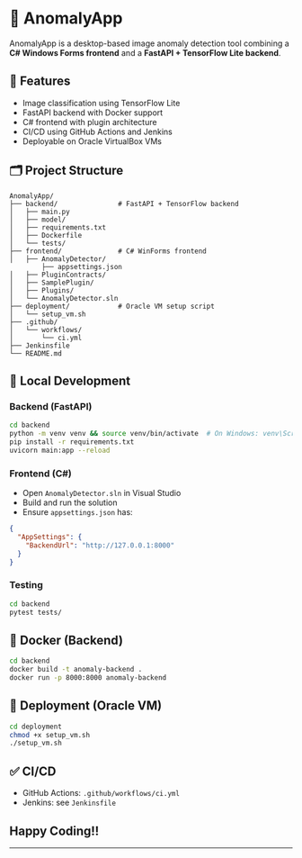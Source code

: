 # 🚀 AnomalyApp

AnomalyApp is a desktop-based image anomaly detection tool combining a **C# Windows Forms frontend** and a **FastAPI + TensorFlow Lite backend**.

## 🧩 Features
- Image classification using TensorFlow Lite
- FastAPI backend with Docker support
- C# frontend with plugin architecture
- CI/CD using GitHub Actions and Jenkins
- Deployable on Oracle VirtualBox VMs

## 🗂️ Project Structure
```
AnomalyApp/
├── backend/               # FastAPI + TensorFlow backend
│   ├── main.py
│   ├── model/
│   ├── requirements.txt
│   ├── Dockerfile
│   └── tests/
├── frontend/              # C# WinForms frontend
│   ├── AnomalyDetector/
        ├── appsettings.json
│   ├── PluginContracts/
│   ├── SamplePlugin/
│   ├── Plugins/
│   └── AnomalyDetector.sln
├── deployment/            # Oracle VM setup script
│   └── setup_vm.sh
├── .github/
│   └── workflows/
│       └── ci.yml
├── Jenkinsfile
└── README.md
```

## 🔧 Local Development

### Backend (FastAPI)
```bash
cd backend
python -m venv venv && source venv/bin/activate  # On Windows: venv\Scripts\activate
pip install -r requirements.txt
uvicorn main:app --reload
```

### Frontend (C#)
- Open `AnomalyDetector.sln` in Visual Studio
- Build and run the solution
- Ensure `appsettings.json` has:
```json
{
  "AppSettings": {
    "BackendUrl": "http://127.0.0.1:8000"
  }
}
```

### Testing
```bash
cd backend
pytest tests/
```

## 🐳 Docker (Backend)
```bash
cd backend
docker build -t anomaly-backend .
docker run -p 8000:8000 anomaly-backend
```

## 🚀 Deployment (Oracle VM)
```bash
cd deployment
chmod +x setup_vm.sh
./setup_vm.sh
```

## ✅ CI/CD
- GitHub Actions: `.github/workflows/ci.yml`
- Jenkins: see `Jenkinsfile`

## Happy Coding!!
---
```
